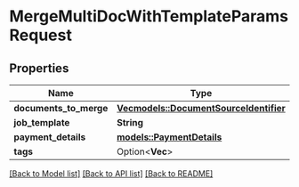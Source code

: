# MergeMultiDocWithTemplateParamsRequest

## Properties

Name | Type | Description | Notes
------------ | ------------- | ------------- | -------------
**documents_to_merge** | [**Vec<models::DocumentSourceIdentifier>**](documentSourceIdentifier.md) |  | 
**job_template** | **String** |  | 
**payment_details** | [**models::PaymentDetails**](paymentDetails.md) |  | 
**tags** | Option<**Vec<String>**> |  | [optional]

[[Back to Model list]](../README.md#documentation-for-models) [[Back to API list]](../README.md#documentation-for-api-endpoints) [[Back to README]](../README.md)


